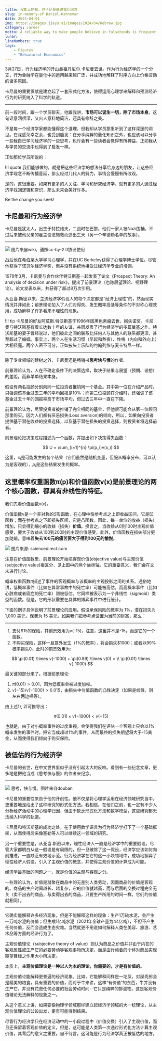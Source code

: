 ```yaml
---
title: 没能上热搜，但卡尼曼值得我们纪念
slug: in-memory-of-Daniel-Kahneman
date: 2024-04-01
img: https://images.jieyu.ai/images/2024/04/Hebrew.jpg
category: career
motto: A reliable way to make people believe in falsehoods is frequent repetition, because familiarity is not easily distinguished from truth.       Daniel Kahneman
lunar:
lineNumbers: true
tags: 
    - Figures
    - "Behavioral Economics"
---
```


3月27日，行为经济学的开山鼻祖丹尼尔.卡尼曼去世。作为行为经济学的一个分支，行为金融学在量化中的运用越来越广泛，并成功地解释了时序方向上价格波动的诸多原因。

卡尼曼的重要贡献是建立起了一套形式化方法，使得运用心理学来解释和预测经济行为的研究纳入了科学的轨道。

---

前一段时间，跟一个学员聊天，他跟我讲，**市场可以诞生一切，除了市场本身**。这句话意涵很深，又出人意料地简洁，还具有修辞之美。

不是每一个经济学家都能懂得这个道理，但我却从学员那里听到了这样深邃的洞见。在深感荣幸之余，也受到启发：在分享纯粹的量化知识之外，也应该可以分享一些我自已学习经济学的一些思考，也许会有一些读者会觉得有所裨益，正如我从与学员的交流中也得到了启发一样。

正如那位学员所说的：

!!! quote
    我们能够做的，就是把这些经济学的想法分享给身边的朋友，让这些经济学理念不断传播蔓延，那么经过几代人的努力，事情会慢慢有所改观。

是的，这很重要。如果有更多的人关注、学习和研究经济学，就有更多的人通过经济学找回逻辑和常识，那么未来会美好许多。

Be the change you seek!

## 卡尼曼和行为经济学

卡尼曼是犹太人，出生于特拉维夫，二战时在巴黎，他们一家人被Nazi围捕，不过后来被他父亲的雇主设法施救而逃出生天（另一个辛德勒名单的故事）。

---

<div class="L50">
<img src="https://images.jieyu.ai/images/2024/03/Daniel_Kahneman_(3283955327)_(cropped).jpg">
<cap>图片来自wiki，遵照cc-by-2.0协议使用</cap>
</div>

战后他在希伯莱大学学习心理学，并在UC Berkeley获得了心理学博士学位。尽管他获得了诺贝尔经济学奖，但并没有系统地接受过经济学专业的培训。

1979年3月，卡尼曼与合作伙伴特沃斯基一起发表了论文《Prospect Theory: An analysis of decision under risk》，提出了前景理论（也称展望理论、视野理论）。论文发表以来，共获得了超过8万次引用。

从亚当.斯密以来，主流经济学假设人的每个决定都是“经济上理性”的，然而现实情况并非如此；前景理论加入了人们对得失、发生概率高低等条件的不对称心理效用，成功解释了许多看来不理性的现象。

!!! tip
    卡尼曼的好友阿莫斯.特沃斯基于1996年因黑色素瘤去世，撼失诺奖。卡尼曼与特沃斯基有着长达数十年的友谊，共同发表了行为经济学的多篇奠基之作。特沃斯基的妻子曾经说过，他们彼此之间的联系比任何人与其他人的联系都更深，甚至超过了婚姻。事实上，两个人在生活习惯（早起和熬夜）、性格（内向和外向上）大相径庭。两个人密不可分，正如披头士乐队的约翰列侬与麦卡特尼一样。

--- 

除了专业领域的建树之外，卡尼曼还是畅销书**思考快与慢**的作者.

前景理论认为，人在不确定条件下的决策选择，取决于结果与展望（预期、设想）的差距，而非单单结果本身。

假设有两名投顾分别向同一位投资者推销同一个基金。其中第一位在介绍产品时，只强调该基金过去三年的平均回报是10%；而第二位投顾在介绍时，还强调了该基金过去十年的回报率高于市场平均，但过去三年中一直在下降。

前景理论认为，尽管投资者被推销了完全相同的基金，但他很可能会从第一位顾问那里购买。因为人们都有厌恶损失(Loss aversion)的倾向，所以，如果向投资者提供基于潜在收益的投资选择，以及基于潜在损失的投资选择，则投资者将选择前者。

前景理论把决策过程描述为一个函数，并提出如下决策得失函数：

$$
U = \sum_{i=1}^{n} \pi(p_i)v(x_i)
$$

这里，$x_i$是可能发生的各个结果（它们虽然是随机变量，但服从概率分布，可以认为是客观的），$p_i$是这些结果发生的概率。

这里概率权重函数π(p)和价值函数v(x)是前景理论的两个核心函数，都具有非线性的特征。
---

我们先看价值函数v(x)。

价值函数v是一个非对称的$S$形函数，在心理中性参考点之上即收益区间，它是凹函数；而在参考点之下即损失区间，它是凸函数。因此，每一单位的收益（损失）增加，只会得到缩小的收益（损失）**价值**。换言之，当收益从0到100时主观价值感受，要大于收益从100到200时的主观价值感受。此外，价值函数在损失部分更加陡峭，意味着**失去100元的痛苦要大于得到100元的愉悦**。

<div class="L50">
<img src="https://images.jieyu.ai/images/2024/04/value-function.jpg">
<cap>图片来源: sciencedirect.com</cap>
</div>

注意在价值函数里，前景理论开始把客观价值(objective value)与主观价值(subjective value)相区分，见上图中的两个坐标轴。它的重要意义，我们会在文末进行讨论。

概率权重函数$\pi$描述了事件的客观概率与该概率的主观投影之间的关系。通俗地讲，低概率事件（比如在异常事故中的死亡率）可能被高估，而高概率事件（比如心脏病或者癌症的死亡率）则被低估。它同样被表示为一个非线性（sigmoid）类型的函数。但是，它的形状需要在具体的博弈事件中进行统计。

下面的例子具体说明了前景理论的应用。假设承保风险的概率为 1%，潜在损失为 1,000 美元，保费为 15 美元。如果我们把参考点设置为当前的财富，那么：

---

1. 支付$15的保险，其前景效用为v(-15)，注意，这里并不是-15，而是它的一个函数。
2. 不购买保险，这样一旦意外发生（1%的概率），将会损失$1000；或者以99%概率损失0。此时的前景效用为:

$$
\pi(0.01) \times v(-1000) + \pi(0.99) \times v(0) = \\
\pi(0.01) \times v(-1000)
$$

最关键的部分来了。根据前景理论:
1. $\pi(0.01) > 0.01$，因为低概率会被过度加权。
2. $v(-15)/v(-1000) > 0.015$，由损失中价值函数的凸性决定（如果是线性，则左右两边相等）。

由上述1), 2)可推导出：

$$
\pi(0.01) \times v(-1000) < v(-15)
$$

也就是，由于对小概率事件的过度重视，会使得我们在评估一个客观上只会以1%概率发生的事件时，把它当成超过1%的事件，从而最终的损失期望将大于-15美金，从而使得我们倾向于购买保险。

## 被低估的行为经济学

卡尼曼的去世，在中文世界里似乎没有引起太大的反响。看到有一些纪念文章，更多地是把他当成《思考快与慢》的作者来纪念。

---

<div class="L33">
<img src="https://images.jieyu.ai/images/2024/04/think-fast-and-slow.jpg">
<cap>思考，快与慢。图片来自douban</cap>
</div>

卡尼曼的重要性来自于他的开创性。他不仅是将心理学运用在经济领域研究当中，更重要地是给出了这种研究的形式化方法。我相信，在他们之前，也一定有不少人分析经济活动中的心理学归因，但由于缺乏形式化方法和数学模型，这些研究都无法纳入科学的轨道。

卡尼曼和特沃斯基的成功之处，在于使用数学语言为行为经济学打下了一个基础框架，从而使得后来像塞勒等人可以继续这一领域的研究。


另一个重要性是，从亚当.斯密以来，理性经济人一直是经济学中的重要假设。尽管大家都明白从这一假设是有局限的，但一旦破除了这一假设，经济学应该如何向前推进，一直缺乏有效地示范。行为经济学在它的这一小块领域中，成功地摒弃了理性经济人假设，引入了主观价值的概念，并使得主观价值的计算成为可能。

经济学最基础的问题之一，就是价值的主观与客观之分。

一些理论认为，价值是凝聚在商品中的无差别人类劳动，因而商品的价值是客观的。商品的生产时间越长、越复杂，它的价值就越高，而与后面的交换过程完全无关（卖不出去的商品，与卖得出去的商品，只要生产所用的时间一样，它们的价值就相同）。

---

它确实能解释许多经济现象，但是不能解释这样的现象：生产1万砘水泥，会产生一万吨水泥的价值；但生成1亿吨水泥（2021年全球产量为44亿吨），不但不产生任何价值，反而会造成生态灾难。当然就更不用说如何解释人类在美容、旅游、艺术品等方面的经济行为了。

主观价值理论（subjective theory of value）则认为商品之价值并非由于内在的客观属性或生产它的必要劳动等客观事物所决定，而是由行动着的个体对商品实现期望目标之作用大小所决定。

本质上，**主观价值理论是一种以人为本的理论，你需要的，才是有价值的**。

主观价值论能解释更普遍的经济现象。比如，它能解释同样是一坨屎，对屎壳郎会是精美的粮食，具有重要的价值，而对于牛来讲，这样“有价值”的东西，牛并没有生产它，并没有花费任何必要的社会劳动时间--它只是纯粹的排泄物。这是客观价值理论无法解释的现象之一。

从这个意义上讲，如果要像物理学领域那样建立起经济学领域的大一统理论，从主观价值理论的公设出发，更有可能得到结果。

尽管行为经济学只在经济活动中的一小段过程中（价值交换）引入了主观价值，而且还保留着客观价值的定义，但是，这可能是人类第一次通过形式化方法计算主观价值，其背后的意义之重要，自不待言。这可能是行为经济学真正被低估的地方。
